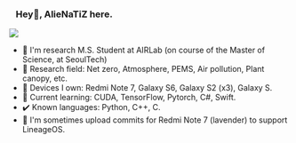 ### &nbsp;&nbsp;&nbsp;Hey👋, AlieNaTiZ here.
<a href="https://github.com/anuraghazra/github-readme-stats">
  <img align="center" src="https://github-readme-stats.vercel.app/api?username=alienatiz&count_private=false&show_icons=true&cache_seconds=43200&locale=en&theme=dracula" />
</a>

<!--
<a href="https://github.com/anuraghazra/github-readme-stats">
  <img align="center" src="https://github-readme-stats.vercel.app/api/top-langs/?username=alienatiz&langs_count=10&layout=compact&cache_seconds=43200&locale=en&theme=dracula" />
</a>
-->

- 🔭 I'm research M.S. Student at AIRLab (on course of the Master of Science, at SeoulTech)
- 💬 Research field: Net zero, Atmosphere, PEMS, Air pollution, Plant canopy, etc.
- 📱 Devices I own: Redmi Note 7, Galaxy S6, Galaxy S2 (x3), Galaxy S.
- 🌱 Current learning: CUDA, TensorFlow, Pytorch, C#, Swift.
- ✔️ Known languages: Python, C++, C.
- 🤔 I'm sometimes upload commits for Redmi Note 7 (lavender) to support LineageOS.

<!--
**alienatiz/alienatiz** is a ✨ _special_ ✨ repository because its `README.md` (this file) appears on your GitHub profile.

Here are some ideas to get you started:

- 🔭 I’m currently working on ...
- 🌱 I’m currently learning ...
- 👯 I’m looking to collaborate on ...
- 🤔 I’m looking for help with ...
- 💬 Ask me about ...
- 📫 How to reach me: ...
- 😄 Pronouns: ...
- ⚡ Fun fact: ...
-->
